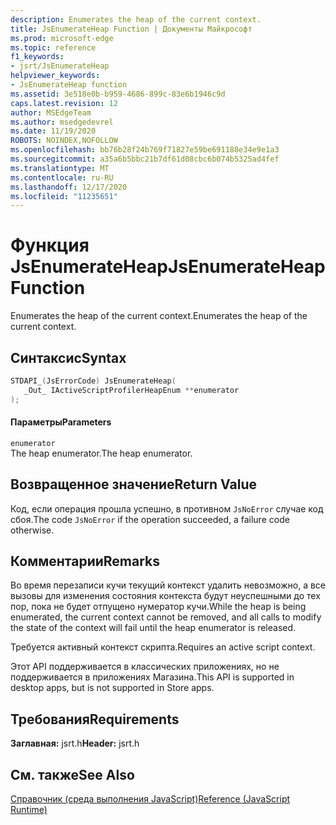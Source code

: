 ```yaml
---
description: Enumerates the heap of the current context.
title: JsEnumerateHeap Function | Документы Майкрософт
ms.prod: microsoft-edge
ms.topic: reference
f1_keywords:
- jsrt/JsEnumerateHeap
helpviewer_keywords:
- JsEnumerateHeap function
ms.assetid: 3e518e0b-b959-4686-899c-83e6b1946c9d
caps.latest.revision: 12
author: MSEdgeTeam
ms.author: msedgedevrel
ms.date: 11/19/2020
ROBOTS: NOINDEX,NOFOLLOW
ms.openlocfilehash: bb76b28f24b769f71827e59be691188e34e9e1a3
ms.sourcegitcommit: a35a6b5bbc21b7df61d08cbc6b074b5325ad4fef
ms.translationtype: MT
ms.contentlocale: ru-RU
ms.lasthandoff: 12/17/2020
ms.locfileid: "11235651"
---
```

# <span data-ttu-id="218ce-103">Функция JsEnumerateHeap</span><span class="sxs-lookup"><span data-stu-id="218ce-103">JsEnumerateHeap Function</span></span>

<span data-ttu-id="218ce-104">Enumerates the heap of the current context.</span><span class="sxs-lookup"><span data-stu-id="218ce-104">Enumerates the heap of the current context.</span></span>  
  
## <span data-ttu-id="218ce-105">Синтаксис</span><span class="sxs-lookup"><span data-stu-id="218ce-105">Syntax</span></span>  
  
```cpp  
STDAPI_(JsErrorCode) JsEnumerateHeap(  
   _Out_ IActiveScriptProfilerHeapEnum **enumerator  
);  
```  
  
#### <span data-ttu-id="218ce-106">Параметры</span><span class="sxs-lookup"><span data-stu-id="218ce-106">Parameters</span></span>  
 `enumerator`  
 <span data-ttu-id="218ce-107">The heap enumerator.</span><span class="sxs-lookup"><span data-stu-id="218ce-107">The heap enumerator.</span></span>  
  
## <span data-ttu-id="218ce-108">Возвращенное значение</span><span class="sxs-lookup"><span data-stu-id="218ce-108">Return Value</span></span>  
 <span data-ttu-id="218ce-109">Код, если операция прошла успешно, в противном `JsNoError` случае код сбоя.</span><span class="sxs-lookup"><span data-stu-id="218ce-109">The code `JsNoError` if the operation succeeded, a failure code otherwise.</span></span>  
  
## <span data-ttu-id="218ce-110">Комментарии</span><span class="sxs-lookup"><span data-stu-id="218ce-110">Remarks</span></span>  
 <span data-ttu-id="218ce-111">Во время перезаписи кучи текущий контекст удалить невозможно, а все вызовы для изменения состояния контекста будут неуспешными до тех пор, пока не будет отпущено нумератор кучи.</span><span class="sxs-lookup"><span data-stu-id="218ce-111">While the heap is being enumerated, the current context cannot be removed, and all calls to modify the state of the context will fail until the heap enumerator is released.</span></span>  
  
 <span data-ttu-id="218ce-112">Требуется активный контекст скрипта.</span><span class="sxs-lookup"><span data-stu-id="218ce-112">Requires an active script context.</span></span>  
  
 <span data-ttu-id="218ce-113">Этот API поддерживается в классических приложениях, но не поддерживается в приложениях Магазина.</span><span class="sxs-lookup"><span data-stu-id="218ce-113">This API is supported in desktop apps, but is not supported in Store apps.</span></span>  
  
## <span data-ttu-id="218ce-114">Требования</span><span class="sxs-lookup"><span data-stu-id="218ce-114">Requirements</span></span>  
 <span data-ttu-id="218ce-115">**Заглавная:** jsrt.h</span><span class="sxs-lookup"><span data-stu-id="218ce-115">**Header:** jsrt.h</span></span>  
  
## <span data-ttu-id="218ce-116">См. также</span><span class="sxs-lookup"><span data-stu-id="218ce-116">See Also</span></span>  
 [<span data-ttu-id="218ce-117">Справочник (среда выполнения JavaScript)</span><span class="sxs-lookup"><span data-stu-id="218ce-117">Reference (JavaScript Runtime)</span></span>](../chakra-hosting/reference-javascript-runtime.md)
